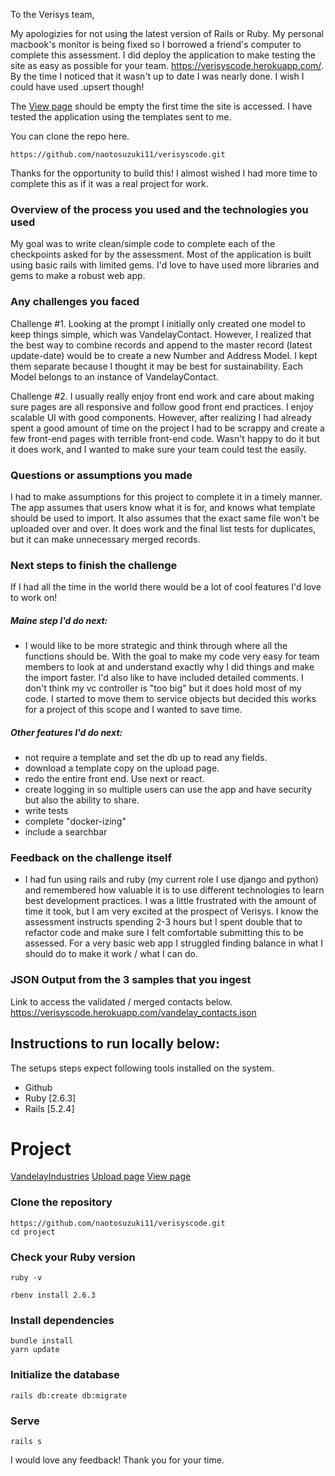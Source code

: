 To the Verisys team, 

My apologizies for not using the latest version of Rails or Ruby. My personal macbook's monitor is being fixed so I borrowed a friend's computer to complete this assessment. I did deploy the application to make testing the site as easy as possible for your team. https://verisyscode.herokuapp.com/. By the time I noticed that it wasn't up to date I was nearly done. I wish I could have used .upsert though!

The [View page](https://verisyscode.herokuapp.com/review) should be empty the first time the site is accessed. I have tested the application using the templates sent to me. 

You can clone the repo here.
```shell
https://github.com/naotosuzuki11/verisyscode.git
```

Thanks for the opportunity to build this! I almost wished I had more time to complete this as if it was a real project for work.


### Overview of the process you used and the technologies you used
  My goal was to write clean/simple code to complete each of the checkpoints asked for by the assessment. Most of the application is built using basic rails with limited gems. I'd love to have used more libraries and gems to make a robust web app. 
  
### Any challenges you faced
  Challenge #1. Looking at the prompt I initially only created one model to keep things simple, which was VandelayContact. However, I realized that the best way to combine records and append to the master record (latest update-date) would be to create a new Number and Address Model. I kept them separate because I thought it may be best for sustainability. Each Model belongs to an instance of VandelayContact. 
  
  Challenge #2. I usually really enjoy front end work and care about making sure pages are all responsive and follow good front end practices. I enjoy scalable UI with good components. However, after realizing I had already spent a good amount of time on the project I had to be scrappy and create a few front-end pages with terrible front-end code. Wasn't happy to do it but it does work, and I wanted to make sure your team could test the easily. 

### Questions or assumptions you made
  I had to make assumptions for this project to complete it in a timely manner. The app assumes that users know what it is for, and knows what template should be used to import. It also assumes that the exact same file won't be uploaded over and over. It does work and the final list tests for duplicates, but it can make unnecessary merged records. 

### Next steps to finish the challenge
  If I had all the time in the world there would be a lot of cool features I'd love to work on!
  
  ##### Maine step I'd do next: 
  - I would like to be more strategic and think through where all the functions should be. With the goal to make my code very easy for team members to look at and understand exactly why I did things and make the import faster. I'd also like to have included detailed comments. I don't think my vc controller is "too big" but it does hold most of my code. I started to move them to service objects but decided this works for a project of this scope and I wanted to save time. 
  
  ##### Other features I'd do next: 
  - not require a template and set the db up to read any fields. 
  - download a template copy on the upload page. 
  - redo the entire front end. Use next or react.
  - create logging in so multiple users can use the app and have security but also the ability to share. 
  - write tests 
  - complete "docker-izing" 
  - include a searchbar
  
### Feedback on the challenge itself
  - I had fun using rails and ruby (my current role I use django and python) and remembered how valuable it is to use different technologies to learn best development practices. I was a little frustrated with the amount of time it took, but I am very excited at the prospect of Verisys. I know the assessment instructs spending 2-3 hours but I spent double that to refactor code and make sure I felt comfortable submitting this to be assessed. For a very basic web app I struggled finding balance in what I should do to make it work / what I can do. 


### JSON Output from the 3 samples that you ingest
  Link to access the validated / merged contacts below. 
  https://verisyscode.herokuapp.com/vandelay_contacts.json




## Instructions to run locally below:

The setups steps expect following tools installed on the system.

- Github
- Ruby [2.6.3]
- Rails [5.2.4]


# Project

[VandelayIndustries](https://verisyscode.herokuapp.com/)
[Upload page](https://verisyscode.herokuapp.com/upload)
[View page](https://verisyscode.herokuapp.com/review)


### Clone the repository

```shell
https://github.com/naotosuzuki11/verisyscode.git
cd project
```

### Check your Ruby version

```shell
ruby -v
```

```shell
rbenv install 2.6.3
```

### Install dependencies


```shell
bundle install
yarn update
```

### Initialize the database

```shell
rails db:create db:migrate 
```


### Serve

```shell
rails s
```

I would love any feedback! Thank you for your time.
